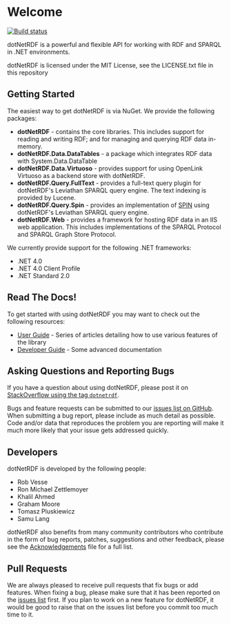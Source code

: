 # Welcome

[![Build status](https://ci.appveyor.com/api/projects/status/f8wtq0qh4k6620sl/branch/master?svg=true)](https://ci.appveyor.com/project/dotNetRDFadmin/dotnetrdf/branch/master)


dotNetRDF is a powerful and flexible API for working with RDF and SPARQL in .NET environments.

dotNetRDF is licensed under the MIT License, see the LICENSE.txt file in this repository

## Getting Started

The easiest way to get dotNetRDF is via NuGet. We provide the following packages:

- **dotNetRDF** - contains the core libraries. This includes support for reading and writing RDF; and for managing and querying RDF data in-memory.
- **dotNetRDF.Data.DataTables** - a package which integrates RDF data with System.Data.DataTable
- **dotNetRDF.Data.Virtuoso** - provides support for using OpenLink Virtuoso as a backend store with dotNetRDF.
- **dotNetRDF.Query.FullText** - provides a full-text query plugin for dotNetRDF's Leviathan SPARQL query engine. The text indexing is provided by Lucene.
- **dotNetRDF.Query.Spin** - provides an implementation of [SPIN](http://spinrdf.org/) using dotNetRDF's Leviathan SPARQL query engine.
- **dotNetRDF.Web** - provides a framework for hosting RDF data in an IIS web application. This includes implementations of the SPARQL Protocol and SPARQL Graph Store Protocol.

We currently provide support for the following .NET frameworks:

- .NET 4.0
- .NET 4.0 Client Profile
- .NET Standard 2.0
	
## Read The Docs!

To get started with using dotNetRDF you may want to check out the following resources:

 - [User Guide](https://github.com/dotnetrdf/dotnetrdf/wiki/UserGuide) - Series of articles detailing how to use various features of the library
 - [Developer Guide](https://github.com/dotnetrdf/dotnetrdf/wiki/DeveloperGuide) - Some advanced documentation

## Asking Questions and Reporting Bugs

If you have a question about using dotNetRDF, please post it on [StackOverflow using the tag `dotnetrdf`](https://stackoverflow.com/questions/tagged/dotnetrdf).

Bugs and feature requests can be submitted to our [issues list on GitHub](https://github.com/dotnetrdf/dotnetrdf/issues). When submitting a bug report, please
include as much detail as possible. Code and/or data that reproduces the problem you are reporting will make it much more likely that your issue gets addressed 
quickly.

## Developers

dotNetRDF is developed by the following people:

 - Rob Vesse
 - Ron Michael Zettlemoyer
 - Khalil Ahmed
 - Graham Moore
 - Tomasz Pluskiewicz
 - Samu Lang

dotNetRDF also benefits from many community contributors who contribute in the form of bug reports, patches, suggestions and other feedback, 
please see the [Acknowledgements](https://github.com/dotnetrdf/dotnetrdf/blob/master/Acknowledgments.txt) file for a full list.

## Pull Requests

We are always pleased to receive pull requests that fix bugs or add features. 
When fixing a bug, please make sure that it has been reported on the [issues list](https://github.com/dotnetrdf/dotnetrdf/issues) first.
If you plan to work on a new feature for dotNetRDF, it would be good to raise that on the issues list before you commit too much time to it.


